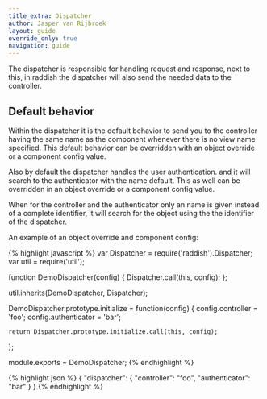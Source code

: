 ```yaml
---
title_extra: Dispatcher
author: Jasper van Rijbroek
layout: guide
override_only: true
navigation: guide
---
```


The dispatcher is responsible for handling request and response, next to this, in raddish the dispatcher will also send the needed data to the controller.

## Default behavior
Within the dispatcher it is the default behavior to send you to the controller having the same name as the component whenever there is no view name specified.
This default behavior can be overridden with an object override or a component config value.

Also by default the dispatcher handles the user authentication. and it will search to the authenticator with the name default.
This as well can be overridden in an object override or a component config value.

When for the controller and the authenticator only an name is given instead of a complete identifier,
it will search for the object using the the identifier of the dispatcher.

An example of an object override and component config:

<div class="row">
    <div class="col-md-6">
{% highlight javascript %}
var Dispatcher  = require('raddish').Dispatcher;
var util        = require('util');

function DemoDispatcher(config) {
    Dispatcher.call(this, config);
};

util.inherits(DemoDispatcher, Dispatcher);

DemoDispatcher.prototype.initialize = function(config) {
    config.controller = 'foo';
    config.authenticator = 'bar';

    return Dispatcher.prototype.initialize.call(this, config);
};

module.exports = DemoDispatcher;
{% endhighlight %}
    </div>
    <div class="col-md-6">
{% highlight json %}
{
    "dispatcher": {
        "controller": "foo",
        "authenticator": "bar"
    }
}
{% endhighlight %}
    </div>
</div>